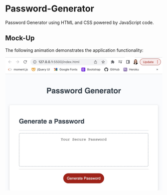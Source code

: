 # Password-Generator

Password Generator using HTML and CSS powered by JavaScript code.

## Mock-Up

The following animation demonstrates the application functionality:

![A user clicks through an interactive coding quiz, then enters initials to save the high score before resetting and starting over.](./Assets/Mock-up.jpeg)